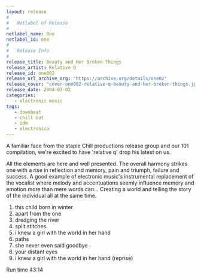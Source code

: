 ```yaml
---
layout: release
#
#   Netlabel of Release
#
netlabel_name: One
netlabel_id: one
#
#   Release Info
#
release_title: Beauty and Her Broken Things
release_artist: Relative Q
release_id: one002
release_url_archive_org: "https://archive.org/details/one02"
release_cover: "cover-one002-relative-q-beauty-and-her-broken-things.jpg"
release_date: 2004-03-02
categories:
   - electronic music
tags:
   - downbeat
   - chill out
   - idm
   - electronica
---
```

A familiar face from the staple Chill productions release group and our 101 compilation, we're excited to have 'relative q' drop his latest on us. 

All the elements are here and well presented. The overall harmony strikes one with a rise in reflection and memory, pain and triumph, failure and success. A good example of electronic music's instrumental replacement of the vocalist where melody and accentuations seemly influence memory and emotion more than mere words can... Creating a world and telling the story of the individual all at the same time.

1. this child born in winter
2. apart from the one
3. dredging the river
4. split stitches
5. i knew a girl with the world in her hand
6. paths
7. she never even said goodbye
8. your distant eyes
9. i knew a girl with the world in her hand (reprise)

Run time 43:14